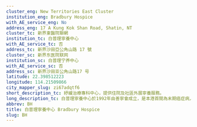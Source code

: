 ```yaml
---
cluster_eng: New Territories East Cluster
institution_eng: Bradbury Hospice
with_AE_service_eng: No
address_eng: 17 A Kung Kok Shan Road, Shatin, NT
cluster_tc: 新界東醫院聯網
institution_tc: 白普理寧養中心
with_AE_service_tc: 否
address_tc: 新界沙田亞公角山路 17 號
cluster_sc: 新界东医院联网
institution_sc: 白普理宁养中心
with_AE_service_sc: 否
address_sc: 新界沙田亚公角山路17 号
latitude: 22.398512223
longitude: 114.21509866
city_mapper_slug: zi67adqtf6
short_description_tc: 紓緩治療專科中心，提供住院及社區外展寧養服務。
long_description_tc: 白普理寧養中心於1992年由善寧會成立，是本港首間為末期癌症病人提供專科寧養護理的院舍。除了以治療和護理方式紓緩病人痛楚外，院舍更在病房、甚至病人家中，提供情緒和心靈上的支援；同時與其他醫院合作，確保病人得到持續的照顧。此外，院舍亦為病人家屬提供全面的喪親輔導服務。
abbrev: BH
title: 白普理寧養中心 Bradbury Hospice
slug: BH
---
```

